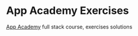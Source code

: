 # App Academy Exercises

[App Academy](https://open.appacademy.io) full stack course, exercises solutions
